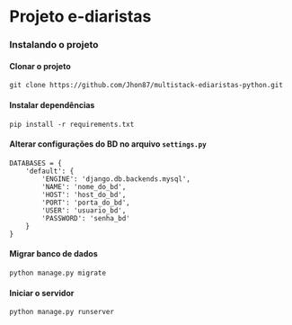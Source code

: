 # Projeto e-diaristas


### Instalando o projeto

#### Clonar o projeto

`git clone https://github.com/Jhon87/multistack-ediaristas-python.git`


#### Instalar dependências
`pip install -r requirements.txt`

#### Alterar configurações do BD no arquivo `settings.py`
```
DATABASES = {
    'default': {
        'ENGINE': 'django.db.backends.mysql',
        'NAME': 'nome_do_bd',
        'HOST': 'host_do_bd',
        'PORT': 'porta_do_bd',
        'USER': 'usuario_bd',
        'PASSWORD': 'senha_bd'
    }
}
```

#### Migrar banco de dados
`python manage.py migrate`

#### Iniciar o servidor
`python manage.py runserver`
